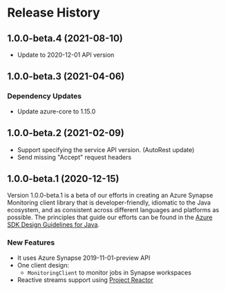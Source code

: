# Release History

## 1.0.0-beta.4 (2021-08-10)
- Update to 2020-12-01 API version

## 1.0.0-beta.3 (2021-04-06)

### Dependency Updates
- Update azure-core to 1.15.0

## 1.0.0-beta.2 (2021-02-09)

- Support specifying the service API version. (AutoRest update)
- Send missing "Accept" request headers

## 1.0.0-beta.1 (2020-12-15)

Version 1.0.0-beta.1 is a beta of our efforts in creating an Azure Synapse Monitoring client library that is developer-friendly, idiomatic to
the Java ecosystem, and as consistent across different languages and platforms as possible. The principles that guide
our efforts can be found in the
[Azure SDK Design Guidelines for Java](https://azure.github.io/azure-sdk/java_introduction.html).

### New Features

- It uses Azure Synapse 2019-11-01-preview API
- One client design:
    - `MonitoringClient` to monitor jobs in Synapse workspaces
- Reactive streams support using [Project Reactor](https://projectreactor.io/)
